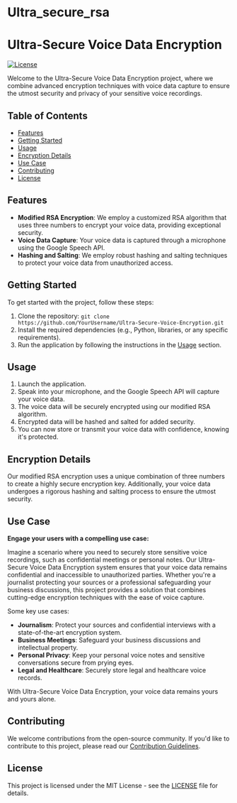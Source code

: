 # Ultra_secure_rsa
# Ultra-Secure Voice Data Encryption

[![License](https://img.shields.io/badge/license-MIT-blue.svg)](LICENSE)

Welcome to the Ultra-Secure Voice Data Encryption project, where we combine advanced encryption techniques with voice data capture to ensure the utmost security and privacy of your sensitive voice recordings.

## Table of Contents

- [Features](#features)
- [Getting Started](#getting-started)
- [Usage](#usage)
- [Encryption Details](#encryption-details)
- [Use Case](#use-case)
- [Contributing](#contributing)
- [License](#license)

## Features

- **Modified RSA Encryption**: We employ a customized RSA algorithm that uses three numbers to encrypt your voice data, providing exceptional security.
- **Voice Data Capture**: Your voice data is captured through a microphone using the Google Speech API.
- **Hashing and Salting**: We employ robust hashing and salting techniques to protect your voice data from unauthorized access.

## Getting Started

To get started with the project, follow these steps:

1. Clone the repository: `git clone https://github.com/YourUsername/Ultra-Secure-Voice-Encryption.git`
2. Install the required dependencies (e.g., Python, libraries, or any specific requirements).
3. Run the application by following the instructions in the [Usage](#usage) section.

## Usage

1. Launch the application.
2. Speak into your microphone, and the Google Speech API will capture your voice data.
3. The voice data will be securely encrypted using our modified RSA algorithm.
4. Encrypted data will be hashed and salted for added security.
5. You can now store or transmit your voice data with confidence, knowing it's protected.

## Encryption Details

Our modified RSA encryption uses a unique combination of three numbers to create a highly secure encryption key. Additionally, your voice data undergoes a rigorous hashing and salting process to ensure the utmost security.

## Use Case

**Engage your users with a compelling use case:**

Imagine a scenario where you need to securely store sensitive voice recordings, such as confidential meetings or personal notes. Our Ultra-Secure Voice Data Encryption system ensures that your voice data remains confidential and inaccessible to unauthorized parties. Whether you're a journalist protecting your sources or a professional safeguarding your business discussions, this project provides a solution that combines cutting-edge encryption techniques with the ease of voice capture.

Some key use cases:

- **Journalism**: Protect your sources and confidential interviews with a state-of-the-art encryption system.
- **Business Meetings**: Safeguard your business discussions and intellectual property.
- **Personal Privacy**: Keep your personal voice notes and sensitive conversations secure from prying eyes.
- **Legal and Healthcare**: Securely store legal and healthcare voice records.

With Ultra-Secure Voice Data Encryption, your voice data remains yours and yours alone.

## Contributing

We welcome contributions from the open-source community. If you'd like to contribute to this project, please read our [Contribution Guidelines](CONTRIBUTING.md).

## License

This project is licensed under the MIT License - see the [LICENSE](LICENSE) file for details.
